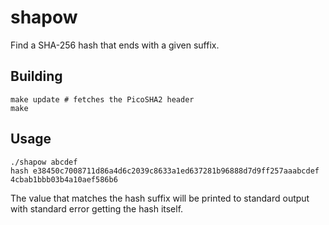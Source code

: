
# shapow

Find a SHA-256 hash that ends with a given suffix.

## Building

```
make update # fetches the PicoSHA2 header
make
```

## Usage

```
./shapow abcdef
hash e38450c7008711d86a4d6c2039c8633a1ed637281b96888d7d9ff257aaabcdef
4cbab1bbb03b4a10aef586b6
```

The value that matches the hash suffix will be printed to standard output with
standard error getting the hash itself.
